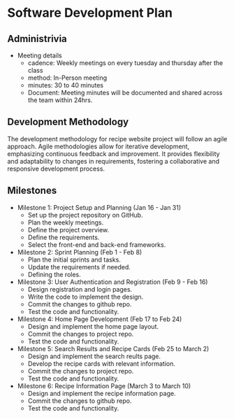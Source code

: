 # Software Development Plan

## Administrivia
* Meeting details
  * cadence: Weekly meetings on every tuesday and thursday after the class
  * method: In-Person meeting
  * minutes: 30 to 40 minutes
  * Document: Meeting minutes will be documented and shared across the team within 24hrs.

## Development Methodology
The development methodology for recipe website project will follow an agile approach. Agile methodologies allow for iterative development, emphasizing continuous feedback and improvement. It provides flexibility and adaptability to changes in requirements, fostering a collaborative and responsive development process.

## Milestones
* Milestone 1: Project Setup and Planning (Jan 16 - Jan 31)
  * Set up the project repository on GitHub.
  * Plan the weekly meetings.
  * Define the project overview.
  * Define the requirements.
  * Select the front-end and back-end frameworks.
* Milestone 2: Sprint Planning (Feb 1 - Feb 8)
  * Plan the initial sprints and tasks.
  * Update the requirements if needed.
  * Defining the roles.
* Milestone 3: User Authentication and Registration (Feb 9 - Feb 16)
  * Design registration and login pages.
  * Write the code to implement the design.
  * Commit the changes to github repo.
  * Test the code and functionality.
* Milestone 4: Home Page Development (Feb 17 to Feb 24)
  * Design and implement the home page layout.
  * Commit the changes to project repo.
  * Test the code and functionality.
* Milestone 5: Search Results and Recipe Cards (Feb 25 to March 2)
  * Design and implement the search reults page.
  * Develop the recipe cards with relevant information.
  * Commit the changes to project repo.
  * Test the code and functionality.
* Milestone 6: Recipe Information Page (March 3 to March 10)
  * Design and implement the recipe information page.
  * Commit the changes to github repo.
  * Test the code and functionality.

  
    
 
